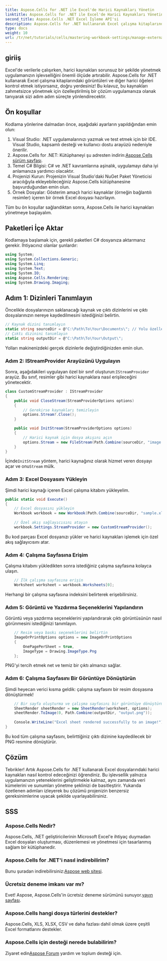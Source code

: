 ```yaml
---
title: Aspose.Cells for .NET ile Excel'de Harici Kaynakları Yönetin
linktitle: Aspose.Cells for .NET ile Excel'de Harici Kaynakları Yönetin
second_title: Aspose.Cells .NET Excel İşleme API'si
description: Aspose.Cells for .NET kullanarak Excel çalışma kitaplarındaki harici kaynakları sorunsuz bir şekilde nasıl kontrol edeceğinizi keşfedin. Bu kapsamlı kılavuz, özel bir akış sağlayıcısını uygulamaktan çalışma sayfalarını işlemeye kadar her adımda size yol gösterir.
type: docs
weight: 10
url: /tr/net/tutorials/cells/mastering-workbook-settings/manage-external-resources-in-excel/
---
```

## giriiş

Excel'de verilerle çalışırken, harici kaynakları sorunsuz bir şekilde yönetmek uygulamanızın işlevselliğini önemli ölçüde artırabilir. Aspose.Cells for .NET kullanarak Excel çalışma kitaplarındaki görüntüleri ve diğer harici öğeleri kontrol etmek istiyorsanız, doğru yerdesiniz! Bu kılavuz, bu kaynakları zahmetsizce yönetmek için özelleştirilmiş bir çözüm uygulamanıza olanak tanıyarak sizi adım adım süreçte yönlendirecektir.

## Ön koşullar

Kodlama yönlerine dalmadan önce, aşağıdaki ayarların yapıldığından emin olun:

1. Visual Studio: .NET uygulamalarınızı yazmak ve test etmek için bir IDE. Visual Studio, kapsamlı desteği ve kullanıcı dostu arayüzü nedeniyle önerilir.
2.  Aspose.Cells for .NET: Kütüphaneyi şu adresten indirin:[Aspose Cells sürüm sayfası](https://releases.aspose.com/cells/net/).
3. Temel C# Bilgisi: C# ve .NET kavramlarına aşinalık, uygulamayı daha iyi anlamanıza yardımcı olacaktır.
4. Projenizi Kurun: Projenizin Visual Studio'daki NuGet Paket Yöneticisi aracılığıyla ekleyebileceğiniz Aspose.Cells kütüphanesine başvurduğundan emin olun.
5. Örnek Dosyalar: Gösterim amaçlı harici kaynaklar (örneğin bağlantılı resimler) içeren bir örnek Excel dosyası hazırlayın.

Tüm bu ön koşullar sağlandıktan sonra, Aspose.Cells ile harici kaynakları yönetmeye başlayalım.

## Paketleri İçe Aktar
Kodlamaya başlamak için, gerekli paketleri C# dosyanıza aktarmanız gerekir. İhtiyacınız olanlar şunlardır:
```csharp
using System;
using System.Collections.Generic;
using System.Linq;
using System.Text;
using System.IO;
using Aspose.Cells.Rendering;
using System.Drawing.Imaging;
```

## Adım 1: Dizinleri Tanımlayın

Öncelikle dosyalarınızın saklanacağı kaynak ve çıktı dizinlerini ve çıktı dosyalarınızın nereye kaydedilmesini istediğinizi belirtin.

```csharp
// Kaynak dizini tanımlayın
static string sourceDir = @"C:\Path\To\Your\Documents\"; // Yolu özelleştir
// Çıktı dizinini tanımlayın
static string outputDir = @"C:\Path\To\Your\Output\";
```

Yolları makinenizdeki gerçek dizinlerle değiştirdiğinizden emin olun.

### Adım 2: IStreamProvider Arayüzünü Uygulayın

 Sonra, aşağıdakileri uygulayan özel bir sınıf oluşturun:`IStreamProvider` arayüz. Bu sınıf, resimler gibi harici kaynaklara nasıl erişileceğini yönetecektir.

```csharp
class CustomStreamProvider : IStreamProvider
{
    public void CloseStream(StreamProviderOptions options)
    {
        // Gerekirse kaynakları temizleyin
        options.Stream?.Close();
    }

    public void InitStream(StreamProviderOptions options)
    {
        // Harici kaynak için dosya akışını açın
        options.Stream = new FileStream(Path.Combine(sourceDir, "image.png"), FileMode.Open, FileAccess.Read);
    }
}
```

 İçinde`InitStream` yöntem, harici kaynağınız olarak hizmet veren dosyayı açar ve onu`Stream` mülk.

### Adım 3: Excel Dosyasını Yükleyin

Şimdi harici kaynağı içeren Excel çalışma kitabını yükleyelim.

```csharp
public static void Execute()
{
    // Excel dosyasını yükleyin
    Workbook workbook = new Workbook(Path.Combine(sourceDir, "sample.xlsx"));
    
    // Özel akış sağlayıcısını atayın
    workbook.Settings.StreamProvider = new CustomStreamProvider();
```

Bu kod parçası Excel dosyanızı yükler ve harici kaynakları işlemek için özel akış sağlayıcısını atar.

### Adım 4: Çalışma Sayfasına Erişim

Çalışma kitabını yükledikten sonra istediğiniz çalışma sayfasına kolayca ulaşın.

```csharp
    // İlk çalışma sayfasına erişin
    Worksheet worksheet = workbook.Worksheets[0];
```

Herhangi bir çalışma sayfasına indeksini belirterek erişebilirsiniz.

### Adım 5: Görüntü ve Yazdırma Seçeneklerini Yapılandırın

Görüntü veya yazdırma seçeneklerini yapılandırarak çıktı görüntüsünün nasıl görünmesini istediğinizi tanımlayın.

```csharp
    // Resim veya baskı seçeneklerini belirtin
    ImageOrPrintOptions options = new ImageOrPrintOptions
    {
        OnePagePerSheet = true,
        ImageType = Drawing.ImageType.Png
    };
```

PNG'yi tercih etmek net ve temiz bir çıktı almanızı sağlar.

### Adım 6: Çalışma Sayfasını Bir Görüntüye Dönüştürün

Şimdi heyecan verici kısma geldik: çalışma sayfasını bir resim dosyasına dönüştürmek!

```csharp
    // Bir sayfa oluşturma ve çalışma sayfasını bir görüntüye dönüştürme
    SheetRender sheetRender = new SheetRender(worksheet, options);
    sheetRender.ToImage(0, Path.Combine(outputDir, "output.png"));
    
    Console.WriteLine("Excel sheet rendered successfully to an image!");
}
```

Bu kod tüm çalışma sayfasını, belirttiğiniz çıktı dizinine kaydedilecek bir PNG resmine dönüştürür.

## Çözüm

Tebrikler! Artık Aspose.Cells for .NET kullanarak Excel dosyalarındaki harici kaynakları nasıl kontrol edeceğinizi öğrendiniz. Bu işlevsellik yalnızca uygulamanızın yeteneklerini geliştirmekle kalmaz, aynı zamanda veri kümelerini ve sunumları yönetme şeklinizi de basitleştirir. Yukarıda özetlenen adımları izleyerek bu çözümü projenizin benzersiz gereksinimlerine uyacak şekilde uyarlayabilirsiniz.

## SSS

### Aspose.Cells Nedir?
Aspose.Cells, .NET geliştiricilerinin Microsoft Excel'e ihtiyaç duymadan Excel dosyaları oluşturması, düzenlemesi ve yönetmesi için tasarlanmış sağlam bir kütüphanedir.

### Aspose.Cells for .NET'i nasıl indirebilirim?
 Bunu şuradan indirebilirsiniz:[Aspose web sitesi](https://releases.aspose.com/cells/net/).

### Ücretsiz deneme imkanı var mı?
 Evet! Aspose, Aspose.Cells'in ücretsiz deneme sürümünü sunuyor.[yayın sayfası](https://releases.aspose.com/cells/net/).

### Aspose.Cells hangi dosya türlerini destekler?
Aspose.Cells, XLS, XLSX, CSV ve daha fazlası dahil olmak üzere çeşitli Excel formatlarını destekler.

### Aspose.Cells için desteği nerede bulabilirim?
 Ziyaret edin[Aspose Forum](https://forum.aspose.com/c/cells/9) yardım ve toplum desteği için.